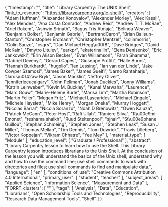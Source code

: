 {
    "timestamp": "",
    "title": "Library Carpentry: The UNIX Shell",
    "link_to_resource": "https://librarycarpentry.org/lc-shell/",
    "creators": [
        "Adam Huffman",
        "Alexander Konovalov",
        "Alexander Morley",
        "Alex Kassil",
        "Alex Mendes",
        "Ana Costa Conrado",
        "Andrew Reid",
        "Andrew T. T. McRae",
        "Ariel Rokem",
        "Ashwin Srinath",
        "Bagus Tris Atmaja",
        "Belinda Weaver",
        "Benjamin Bolker",
        "Benjamin Gabriel",
        "BertrandCaron",
        "Brian Ballsun-Stanton",
        "Christopher Erdmann",
        "Christopher Mentzel",
        "colinmorris",
        "Colin Sauze",
        "csqrs",
        "Dan Michael Hegg\u00f8",
        "Dave Bridges",
        "David McKain",
        "Dmytro Lituiev",
        "earkpr",
        "ekaterinailin",
        "Elena Denisenko",
        "Eric Jankowski",
        "Erin Alison Becker",
        "Evan Williamson",
        "Farah Shamma",
        "Gabriel Devenyi",
        "Gerard Capes",
        "Giuseppe Profiti",
        "Halle Burns",
        "Hannah Burkhardt",
        "hugolio",
        "Ian Lessing",
        "Ian van der Linde",
        "Jake Cowper Szamosi",
        "James Baker",
        "James Guelfi",
        "Jarno Rantaharju",
        "Jaros\u0142aw Bryk",
        "Jason Macklin",
        "Jeffrey Oliver",
        "jenniferleeucalgary",
        "John Pellman",
        "Jonah Duckles",
        "Jonny Williams",
        "Katrin Leinweber",
        "Kevin M. Buckley",
        "Kunal Marwaha",
        "Laurence",
        "Marc Gouw",
        "Marie-Helene Burle",
        "Marisa Lim",
        "Martha Robinson",
        "Martin Feller",
        "Megan Fritz",
        "Michael Lascarides",
        "Michael Zingale",
        "Michele Hayslett",
        "Mike Henry",
        "Morgan Oneka",
        "Murray Hoggett",
        "Nicolas Barral",
        "Nicola Soranzo",
        "Noah D Brenowitz",
        "Owen Kaluza",
        "Patrick McCann",
        "Peter Hoyt",
        "Rafi Ullah",
        "Raniere Silva",
        "R\u00e9mi Emonet",
        "reshama shaikh",
        "Ruud Steltenpool",
        "sjnair",
        "St\u00e9phane Guillou",
        "Stephan Schmeing",
        "Stephen Jones",
        "Stephen Leak",
        "Susan J Miller",
        "Thomas Mellan",
        "Tim Dennis",
        "Tom Dowrick",
        "Travis Lilleberg",
        "Victor Koppejan",
        "Vikram Chhatre",
        "Yee Mey"
    ],
    "material_type": [
        "Module"
    ],
    "education_level": [
        "Graduate / Professional"
    ],
    "abstract": "Library Carpentry lesson to learn how to use the Shell.  This Library Carpentry lesson introduces librarians to the Unix Shell. At the conclusion of the lesson you will: understand the basics of the Unix shell; understand why and how to use the command line; use shell commands to work with directories and files; use shell commands to find and manipulate data.",
    "language": [
        "en"
    ],
    "conditions_of_use": "Creative Commons Attribution 4.0 International",
    "primary_user": [
        "student",
        "teacher"
    ],
    "subject_areas": [
        "Applied Science",
        "Information Science",
        "Measurement and Data"
    ],
    "FORRT_clusters": [
        ""
    ],
    "tags": [
        "Analysis",
        "Data",
        "Education",
        "Librarians",
        "Open Scholarship Tools and Technologies",
        "Reproducibility",
        "Research Data Management Tools",
        "Shell"
    ]
}